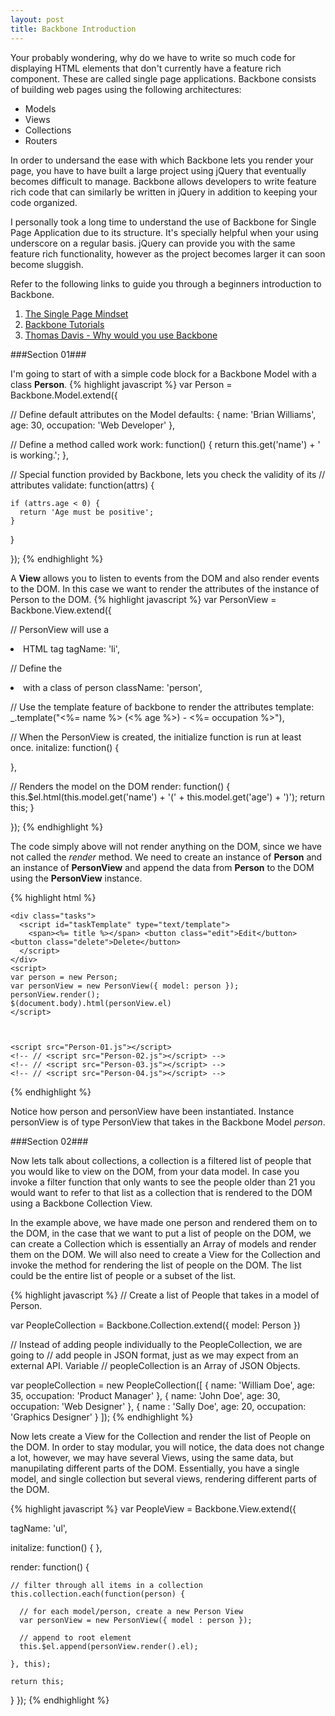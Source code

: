 ```yaml
---
layout: post
title: Backbone Introduction
---
```


Your probably wondering, why do we have to write so much code for displaying HTML elements that don't currently have a feature rich component. These are called single page applications. Backbone consists of building web pages using the following architectures:

- Models
- Views
- Collections
- Routers

In order to undersand the ease with which Backbone lets you render your page, you have to have built a large project using jQuery that eventually becomes difficult to manage. Backbone allows developers to write feature rich code that can similarly be written in jQuery in addition to keeping your code organized. 

I personally took a long time to understand the use of Backbone for Single Page Application due to its structure. It's specially helpful when your using underscore on a regular basis. jQuery can provide you with the same feature rich functionality, however as the project becomes larger it can soon become sluggish.

Refer to the following links to guide you through a beginners introduction to Backbone.

1. [The Single Page Mindset](https://singlepagebook.supportbee.com/chapters/single-page-mindset/)
2. [Backbone Tutorials](https://backbonetutorials.com/)
3. [Thomas Davis - Why would you use Backbone](https://cdnjs.com/libraries/backbone.js/tutorials/why-would-you-use-backbone)

###Section 01###

I'm going to start of with a simple code block for a Backbone Model with a class **Person**.
{% highlight javascript %}
var Person = Backbone.Model.extend({
  
  // Define default attributes on the Model
  defaults: {
    name: 'Brian Williams',
    age: 30,
    occupation: 'Web Developer'
  },

  // Define a method called work
  work: function() {
    return this.get('name') + ' is working.';
  },
  
  // Special function provided by Backbone, lets you check the validity of its
  // attributes
  validate: function(attrs) {

    if (attrs.age < 0) {
      return 'Age must be positive';
    }
  }

});
{% endhighlight %}

A **View** allows you to listen to events from the DOM and also render events to the DOM. In this case we want to render the attributes of the instance of Person to the DOM.
{% highlight javascript %}
var PersonView = Backbone.View.extend({
  
  // PersonView will use a <li> HTML tag
  tagName: 'li',
  
  // Define the <li> with a class of person
  className: 'person',
  
  // Use the template feature of backbone to render the attributes
  template: _.template("<%= name %> (<% age %>) - <%= occupation %>"),
  
  // When the PersonView is created, the initialize function is run at least once.
  initalize: function() {

  },
  
  // Renders the model on the DOM
  render: function() {  
    this.$el.html(this.model.get('name') + '(' + this.model.get('age') + ')');
    return this;
  }

});
{% endhighlight %}

The code simply above will not render anything on the DOM, since we have not called the *render* method. We need to create an instance of **Person** and an instance of **PersonView** and append the data from **Person** to the DOM using the **PersonView** instance.

{% highlight html %}

<!DOCTYPE html>
<html>
<body>
    <head>
       <link rel="stylesheet" href="bower_components/bootstrap.css">
   </head>
    <script src="bower_components/jquery/jquery.js"></script>
    <script src="bower_components/underscore/underscore.js"></script>
    <script src="bower_components/backbone/backbone.js"></script>

   <script id="personTemplate" type="text/template">
      <%= name %> (<%= age %>) - <%= occupation %>
   </script>
    
    <div class="tasks">
      <script id="taskTemplate" type="text/template">
        <span><%= title %></span> <button class="edit">Edit</button> <button class="delete">Delete</button>
      </script>
    </div>
    <script>
    var person = new Person;
    var personView = new PersonView({ model: person });
    personView.render();
    $(document.body).html(personView.el)
    </script>


    
    <script src="Person-01.js"></script>
    <!-- // <script src="Person-02.js"></script> -->
    <!-- // <script src="Person-03.js"></script> -->
    <!-- // <script src="Person-04.js"></script> -->

</body>
</html>
{% endhighlight %}

Notice how person and personView have been instantiated. Instance personView is of type PersonView that takes in the Backbone Model *person*.

###Section 02###

Now lets talk about collections, a collection is a filtered list of people that you would like to view on the DOM, from your data model. In case you invoke a filter function that only wants to see the people older than 21 you would want to refer to that list as a collection that is rendered to the DOM using a Backbone Collection View.

In the example above, we have made one person and rendered them on to the DOM, in the case that we want to put a list of people on the DOM, we can create a Collection which is essentially an Array of models and render them on the DOM. We will also need to create a View for the Collection and invoke the method for rendering the list of people on the DOM. The list could be the entire list of people or a subset of the list. 

{% highlight javascript %}
// Create a list of People that takes in a model of Person.

var PeopleCollection = Backbone.Collection.extend({ model: Person })

// Instead of adding people individually to the PeopleCollection, we are going to 
// add people in JSON format, just as we may expect from an external API. Variable
// peopleCollection is an Array of JSON Objects.

var peopleCollection = new PeopleCollection([
  {
    name: 'William Doe',
    age: 35,
    occupation: 'Product Manager'
  },
  {
    name: 'John Doe',
    age: 30,
    occupation: 'Web Designer'
  },
  {
    name : 'Sally Doe',
    age: 20,
    occupation: 'Graphics Designer'
  }
]);
{% endhighlight %}

Now lets create a View for the Collection and render the list of People on the DOM. In order to stay modular, you will notice, the data does not change a lot, however, we may have several Views, using the same data, but manupilating different parts of the DOM. Essentially, you have a single model, and single collection but several views, rendering different parts of the DOM.

{% highlight javascript %}
var PeopleView = Backbone.View.extend({
  
  tagName: 'ul',

  initalize: function() {
  },

  render: function() {
    
    // filter through all items in a collection
    this.collection.each(function(person) {
      
      // for each model/person, create a new Person View
      var personView = new PersonView({ model : person });
      
      // append to root element
      this.$el.append(personView.render().el);
      
    }, this);

    return this;
  }
});
{% endhighlight %}